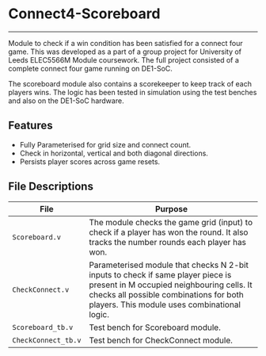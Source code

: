 # Connect4-Scoreboard
---

Module to check if a win condition has been satisfied for a connect four game. This was developed as a part of a group project for University of Leeds ELEC5566M Module coursework. The full project consisted of a complete connect four game running on DE1-SoC. 

The scoreboard module also contains a scorekeeper to keep track of each players wins. The logic has been tested in simulation using the test benches and also on the DE1-SoC hardware.

## Features
* Fully Parameterised for grid size and connect count.
* Check in horizontal, vertical and both diagonal directions.
* Persists player scores across game resets.

## File Descriptions

| File | Purpose |
| ---  | --- |
| `Scoreboard.v`      | The module checks the game grid (input) to check if a player has won the round. It also tracks the number rounds each player has won. |
| `CheckConnect.v`       | Parameterised module that checks N 2-bit inputs to check if same player piece is present in M occupied neighbouring cells. It checks all possible combinations for both players. This module uses combinational logic. |
| `Scoreboard_tb.v` | Test bench for Scoreboard module.  |
| `CheckConnect_tb.v` | Test bench for CheckConnect module.  |

